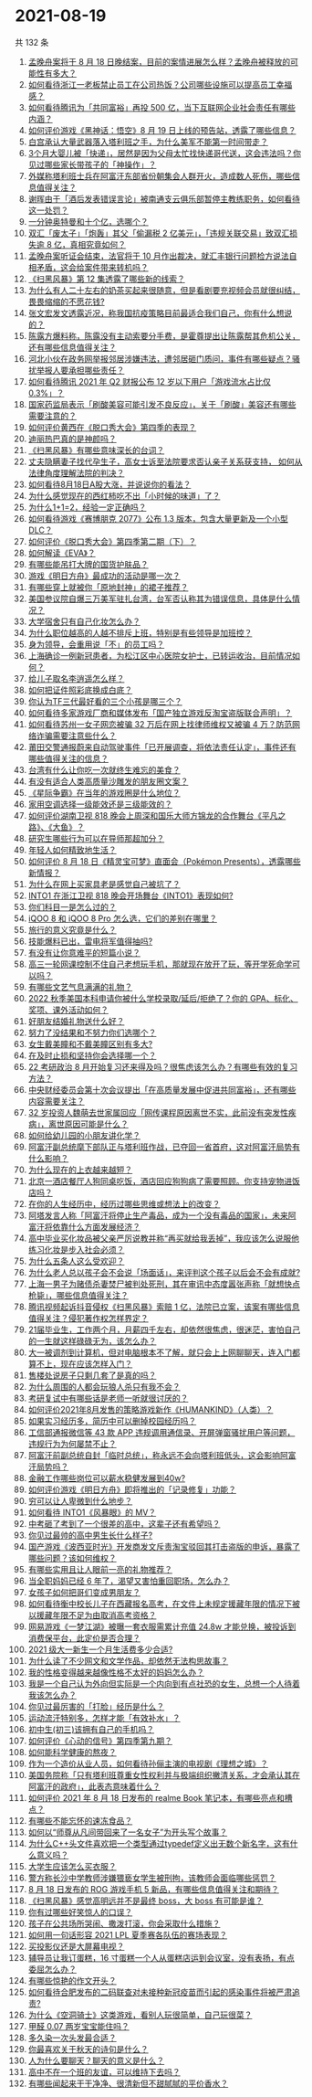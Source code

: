 # 2021-08-19

共 132 条

<!-- BEGIN -->
<!-- 最后更新时间 Thu Aug 19 2021 13:01:42 GMT+0800 (China Standard Time) -->

1. [孟晚舟案将于 8 月 18
   日晚结案，目前的案情进展怎么样？孟晚舟被释放的可能性有多大？](https://www.zhihu.com/question/480680421)
1. [如何看待浙江一老板禁止员工在公司热饭？公司哪些设施可以提高员工幸福感？](https://www.zhihu.com/question/480698173)
1. [如何看待腾讯为「共同富裕」再投 500
   亿，当下互联网企业社会责任有哪些内涵？](https://www.zhihu.com/question/480826484)
1. [如何评价游戏《黑神话：悟空》8 月 19
   日上线的预告站，透露了哪些信息？](https://www.zhihu.com/question/480849849)
1. [白宫承认大量武器落入塔利班之手，为什么美军不能第一时间带走？](https://www.zhihu.com/question/480627719)
1. [3个月大婴儿被「快递」，居然是因为父母太忙找快递哥代送，这会违法吗？你见过哪些家长带孩子的「神操作」？](https://www.zhihu.com/question/480686045)
1. [外媒称塔利班士兵在阿富汗东部省份朝集会人群开火，造成数人死伤，哪些信息值得关注？](https://www.zhihu.com/question/480711652)
1. [谢晖由于「酒后发表错误言论」被南通支云俱乐部暂停主教练职务，如何看待这一处罚？](https://www.zhihu.com/question/480720733)
1. [一分钟奥特曼和十个亿，选哪个？](https://www.zhihu.com/question/472319404)
1. [双汇「废太子」「炮轰」其父「偷漏税 2 亿美元」，「违规关联交易」致双汇损失逾 8
   亿，真相究竟如何？](https://www.zhihu.com/question/480658364)
1. [孟晚舟案听证会结束，法官将于 10
   月作出裁决，就汇丰银行问题检方说法自相矛盾，这会给案件带来转机吗？](https://www.zhihu.com/question/480826499)
1. [《扫黑风暴》第 12 集透露了哪些新的线索？](https://www.zhihu.com/question/480508915)
1. [为什么有人二十左右的奶茶买起来很随意，但是看剧要充视频会员就很纠结，畏畏缩缩的不愿花钱?](https://www.zhihu.com/question/469288282)
1. [张文宏发文透露近况，称我国抗疫策略目前最适合我们自己，你有什么想说的？](https://www.zhihu.com/question/480770702)
1. [陈露方爆料称，陈露没有主动索要分手费，是霍尊提出让陈露帮其危机公关，还有哪些信息值得关注？](https://www.zhihu.com/question/480804445)
1. [河北小伙在政务网举报邻居涉嫌违法，遭邻居砸门质问，事件有哪些疑点？骚扰举报人要承担哪些责任？](https://www.zhihu.com/question/480330894)
1. [如何看待腾讯 2021 年 Q2 财报公布 12 岁以下用户「游戏流水占比仅
   0.3%」？](https://www.zhihu.com/question/480719341)
1. [国家药监局表示「刷酸美容可能引发不良反应」，关于「刷酸」美容还有哪些需要注意的？](https://www.zhihu.com/question/478949980)
1. [如何评价黄西在《脱口秀大会》第四季的表现？](https://www.zhihu.com/question/478734210)
1. [迪丽热巴真的是神颜吗？](https://www.zhihu.com/question/447080749)
1. [《扫黑风暴》有哪些意味深长的台词？](https://www.zhihu.com/question/480209260)
1. [丈夫隐瞒妻子找代孕生子，高女士诉至法院要求否认亲子关系获支持，
   如何从法律角度理解法院的判决？](https://www.zhihu.com/question/480477116)
1. [如何看待8月18日A股大涨，并说说你的看法？](https://www.zhihu.com/question/480669727)
1. [为什么感觉现在的西红柿吃不出「小时候的味道」了？](https://www.zhihu.com/question/480348021)
1. [为什么1+1=2，经验一定正确吗？](https://www.zhihu.com/question/480101555)
1. [如何看待游戏《赛博朋克 2077》公布 1.3 版本，包含大量更新及一个小型
   DLC？](https://www.zhihu.com/question/480717352)
1. [如何评价《脱口秀大会》第四季第二期（下）？](https://www.zhihu.com/question/480701649)
1. [如何解读《EVA》？](https://www.zhihu.com/question/20566787)
1. [有哪些能吊打大牌的国货护肤品？](https://www.zhihu.com/question/475377274)
1. [游戏《明日方舟》最成功的活动是哪一次？](https://www.zhihu.com/question/479952143)
1. [有哪些穿上就被你「原地封神」的裙子推荐？](https://www.zhihu.com/question/464079109)
1. [美国参议院自爆三万美军驻扎台湾，台军否认称其为错误信息，具体是什么情况？](https://www.zhihu.com/question/480411970)
1. [大学宿舍只有自己化妆怎么办？](https://www.zhihu.com/question/479005048)
1. [为什么职位越高的人越不排斥上班，特别是有些领导是加班控？](https://www.zhihu.com/question/365905353)
1. [身为领导，会重用说「不」的员工吗？](https://www.zhihu.com/question/471576582)
1. [上海确诊一例新冠患者，为松江区中心医院女护士，已转运收治，目前情况如何？](https://www.zhihu.com/question/480732617)
1. [给儿子取名李逍遥怎么样？](https://www.zhihu.com/question/473619773)
1. [如何把证件照彩底换成白底？](https://www.zhihu.com/question/315008076)
1. [你认为TF三代最好看的三个小孩是哪三个？](https://www.zhihu.com/question/476575291)
1. [如何看待多家游戏厂商和媒体发布「国产独立游戏反淘宝盗版联合声明」？](https://www.zhihu.com/question/480743007)
1. [如何看待苏州一女子网恋被骗 32 万后在网上找律师维权又被骗 4
   万？防范网络诈骗需要注意些什么？](https://www.zhihu.com/question/480552979)
1. [莆田交警通报蔚来自动驾驶事件「已开展调查，将依法责任认定」，事件还有哪些值得关注的信息？](https://www.zhihu.com/question/480640639)
1. [台湾有什么让你吃一次就终生难忘的美食？](https://www.zhihu.com/question/478438575)
1. [有没有适合人类高质量沙雕发的朋友圈文案？](https://www.zhihu.com/question/480141091)
1. [《星际争霸》在当年的游戏圈是什么地位？](https://www.zhihu.com/question/432223685)
1. [家用空调选择一级能效还是三级能效的？](https://www.zhihu.com/question/324274593)
1. [如何评价湖南卫视 818
   晚会上周深和国乐大师方锦龙的合作舞台《平凡之路》、《大鱼》？](https://www.zhihu.com/question/480754282)
1. [研究生哪些行为可以在导师那超加分？](https://www.zhihu.com/question/443960725)
1. [年轻人如何精致地生活？](https://www.zhihu.com/question/290506401)
1. [如何评价 8 月 18 日《精灵宝可梦》直面会（Pokémon
   Presents），透露哪些新情报？](https://www.zhihu.com/question/480404912)
1. [为什么在网上买家具老是感觉自己被坑了？](https://www.zhihu.com/question/474398580)
1. [INTO1 在浙江卫视 818
   晚会开场舞台《INTO1》表现如何?](https://www.zhihu.com/question/480753558)
1. [你们科目一是怎么过的？](https://www.zhihu.com/question/393235797)
1. [iQOO 8 和 iQOO 8 Pro 怎么选，它们的差别在哪里？](https://www.zhihu.com/question/479185069)
1. [旅行的意义究竟是什么？](https://www.zhihu.com/question/479382990)
1. [技能爆料已出，雷电将军值得抽吗?](https://www.zhihu.com/question/474777228)
1. [有没有让你意难平的短篇小说？](https://www.zhihu.com/question/366562931)
1. [高三一轮网课控制不住自己老想玩手机，那就现在放开了玩，等开学死命学可以吗？](https://www.zhihu.com/question/480601758)
1. [有哪些文艺气息满满的礼物？](https://www.zhihu.com/question/54909953)
1. [2022 秋季美国本科申请你被什么学校录取/延后/拒绝了？你的
   GPA、标化、奖项、课外活动如何？](https://www.zhihu.com/question/357537746)
1. [好朋友结婚礼物送什么好？](https://www.zhihu.com/question/31161968)
1. [努力了没结果和不努力你们选哪个？](https://www.zhihu.com/question/478637695)
1. [女生戴美瞳和不戴美瞳区别有多大?](https://www.zhihu.com/question/31056799)
1. [在及时止损和坚持你会选择哪一个？](https://www.zhihu.com/question/477927363)
1. [22 考研政治 8
   月开始复习还来得及吗？很焦虑该怎么办？有哪些有效的复习方法？](https://www.zhihu.com/question/474141406)
1. [中央财经委员会第十次会议提出「在高质量发展中促进共同富裕」，还有哪些内容需要关注？](https://www.zhihu.com/question/480575874)
1. [32
   岁投资人魏萌去世家属回应「网传课程原因离世不实，此前没有突发性疾病」，离世原因可能是什么？](https://www.zhihu.com/question/480590817)
1. [如何给幼儿园的小朋友讲化学？](https://www.zhihu.com/question/480108226)
1. [阿富汗副总统麾下部队正与塔利班作战，已夺回一省首府，这对阿富汗局势有什么影响？](https://www.zhihu.com/question/480559834)
1. [为什么现在的上衣越来越短？](https://www.zhihu.com/question/467103986)
1. [北京一酒店餐厅人狗同桌吃饭，酒店回应狗狗病了需要照顾。你支持宠物进饭店吗？](https://www.zhihu.com/question/480473618)
1. [在你的人生经历中，经历过哪些思维或想法上的改变？](https://www.zhihu.com/question/54850078)
1. [阿塔发言人称「阿富汗将停止生产毒品，成为一个没有毒品的国家」，未来阿富汗将依靠什么方面发展经济？](https://www.zhihu.com/question/480614268)
1. [高中毕业买化妆品被父亲严厉说教并称“再买就给我丢掉”，我应该怎么说服他练习化妆是步入社会必须？](https://www.zhihu.com/question/479283237)
1. [为什么五条人这么受欢迎？](https://www.zhihu.com/question/415839670)
1. [为什么老人总以孩子会不会说「场面话」，来评判这个孩子以后会不会有成就?](https://www.zhihu.com/question/477260086)
1. [上海一男子为赌债杀妻焚尸被判处死刑，其在审讯中态度嚣张声称「就想快点枪毙」，哪些信息值得关注？](https://www.zhihu.com/question/480574652)
1. [腾讯视频起诉抖音侵权《扫黑风暴》索赔 1
   亿，法院已立案，该案有哪些信息值得关注？侵犯著作权怎样界定？](https://www.zhihu.com/question/480617076)
1. [21届毕业生，工作两个月，月薪四千左右，却依然很焦虑，很迷茫，害怕自己的一生就这样碌碌无为，该怎么办？](https://www.zhihu.com/question/479263543)
1. [大一被调剂到计算机，但对电脑根本不了解，就只会上上网聊聊天，连入门都算不上，现在应该怎样入门？](https://www.zhihu.com/question/479300955)
1. [售楼处说房子只剩几套了是真的吗？](https://www.zhihu.com/question/460961867)
1. [为什么周围的人都会玩狼人杀只有我不会？](https://www.zhihu.com/question/462199710)
1. [考研复试中有哪些话是老师一听就很讨厌的？](https://www.zhihu.com/question/315291891)
1. [如何评价2021年8月发售的策略游戏新作《HUMANKIND》（人类）？](https://www.zhihu.com/question/383497512)
1. [如果实习经历多，简历中可以删掉校园经历吗？](https://www.zhihu.com/question/479964871)
1. [工信部通报微信等 43 款 APP
   违规调用通信录、开屏弹窗骚扰用户等问题，违规行为为何屡禁不止？](https://www.zhihu.com/question/480689787)
1. [阿富汗前副总统自封「临时总统」，称永远不会向塔利班低头，这会影响阿富汗局势吗？](https://www.zhihu.com/question/480583290)
1. [金融工作哪些岗位可以薪水稳健发展到40w?](https://www.zhihu.com/question/455694393)
1. [如何评价游戏《明日方舟》即将推出的「记录修复」功能？](https://www.zhihu.com/question/480162009)
1. [穷可以让人卑微到什么地步？](https://www.zhihu.com/question/316979063)
1. [如何看待 INTO1《风暴眼》的 MV？](https://www.zhihu.com/question/480364409)
1. [中考砸了考到了一个很差的高中，这辈子还有希望吗？](https://www.zhihu.com/question/477046136)
1. [你见过最帅的高中男生长什么样子?](https://www.zhihu.com/question/480231929)
1. [国产游戏《波西亚时光》开发商发文斥责淘宝驳回其打击盗版的申诉，暴露了哪些问题？该如何维权？](https://www.zhihu.com/question/480462739)
1. [有哪些实用且让人眼前一亮的礼物推荐？](https://www.zhihu.com/question/431896272)
1. [当全职妈妈已经 6 年了，渴望又害怕重回职场，怎么办？](https://www.zhihu.com/question/479807161)
1. [女孩子如何把哥们变成男朋友？](https://www.zhihu.com/question/334849966)
1. [如何看待衡中校长儿子在西藏报名高考，在文件上未规定援藏年限的情况下被以援藏年限不足为由取消高考资格？](https://www.zhihu.com/question/480751828)
1. [网易游戏《一梦江湖》被曝一套衣服需累计充值 24.8w
   才能兑换，被投诉到消费保平台，此定价是否合理？](https://www.zhihu.com/question/479528984)
1. [2021 级大一新生一个月生活费多少合适?](https://www.zhihu.com/question/475121390)
1. [为什么读了不少网文和文学作品，却依然无法构思故事？](https://www.zhihu.com/question/480637612)
1. [我的性格变得越来越像性格不太好的妈妈怎么办？](https://www.zhihu.com/question/480528162)
1. [我是一个自己认为外向但实际是一个内向到有点社恐的女生，总想一个人待着我该怎么办？](https://www.zhihu.com/question/480535136)
1. [你见过最厉害的「打脸」经历是什么？](https://www.zhihu.com/question/473217817)
1. [运动流汗特别多，怎样才能「有效补水」？](https://www.zhihu.com/question/479542486)
1. [初中生(初三)该拥有自己的手机吗？](https://www.zhihu.com/question/479805561)
1. [如何评价《心动的信号》第四季第九期？](https://www.zhihu.com/question/480743458)
1. [如何能科学健康的熬夜？](https://www.zhihu.com/question/20696646)
1. [作为一个造价从业人员，如何看待孙俪主演的电视剧《理想之城》？](https://www.zhihu.com/question/479377414)
1. [美国务院称「只有塔利班尊重女性权利并与极端组织撇清关系，才会承认其在阿富汗的政府」，此表态意味着什么？](https://www.zhihu.com/question/480351379)
1. [如何评价 2021 年 8 月 18 日发布的 realme Book
   笔记本，有哪些亮点和槽点？](https://www.zhihu.com/question/480673476)
1. [有哪些不能忘怀的速冻食品？](https://www.zhihu.com/question/22528844)
1. [如何以“师尊从凡间带回来了一名女子”为开头写个故事？](https://www.zhihu.com/question/441114065)
1. [为什么C++头文件喜欢把一个类型通过typedef定义出无数个新名字，这有什么意义吗？](https://www.zhihu.com/question/480012376)
1. [大学生应该怎么买衣服？](https://www.zhihu.com/question/37957482)
1. [警方称长沙中学教师涉嫌猥亵女学生被刑拘，该教师会面临哪些惩罚？](https://www.zhihu.com/question/480594714)
1. [8 月 18 日发布的 ROG 游戏手机 5
   新品，有哪些信息值得关注和期待？](https://www.zhihu.com/question/478985925)
1. [《扫黑风暴》感觉高明远并不是最终 boss，大 boss
   有可能是谁？](https://www.zhihu.com/question/478983291)
1. [你有过哪些好笑惊人的口误？](https://www.zhihu.com/question/62821567)
1. [孩子在公共场所哭闹、撒泼打滚，你会采取什么措施？](https://www.zhihu.com/question/434335023)
1. [如何用一句话形容 2021 LPL 夏季赛各队伍的赛场表现？](https://www.zhihu.com/question/477286099)
1. [买投影仪还是大屏幕电视？](https://www.zhihu.com/question/22925179)
1. [辅导员让我订蛋糕，16
   寸蛋糕一个人从蛋糕店运到会议室，没有表扬，有点委屈怎么办？](https://www.zhihu.com/question/437240991)
1. [有哪些惊艳的作文开头？](https://www.zhihu.com/question/45165351)
1. [如何看待合肥发布的二码联查对未接种新冠疫苗而引起的感染事件将被严肃追责?](https://www.zhihu.com/question/480316369)
1. [为什么《空洞骑士》这类游戏，看别人玩很简单，自己玩很菜？](https://www.zhihu.com/question/477773450)
1. [甲醛 0.07 两岁宝宝能住吗？](https://www.zhihu.com/question/442317516)
1. [多久染一次头发最合适？](https://www.zhihu.com/question/292904288)
1. [你最喜欢关于秋天的诗句是什么？](https://www.zhihu.com/question/478993110)
1. [人为什么要聊天？聊天的意义是什么？](https://www.zhihu.com/question/308600613)
1. [高中不在一个班的友谊，可以维持下去吗？](https://www.zhihu.com/question/478784888)
1. [有哪些闻起来干干净净、很清新但不甜腻腻的平价香水？](https://www.zhihu.com/question/478360304)

<!-- END -->
